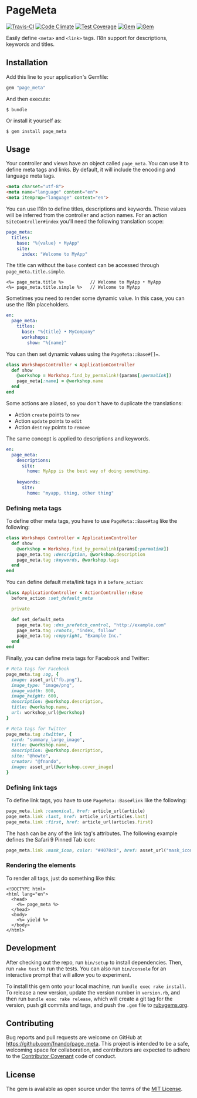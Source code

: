 # PageMeta

[![Travis-CI](https://travis-ci.org/fnando/page_meta.png)](https://travis-ci.org/fnando/page_meta)
[![Code Climate](https://codeclimate.com/github/fnando/page_meta/badges/gpa.svg)](https://codeclimate.com/github/fnando/page_meta)
[![Test Coverage](https://codeclimate.com/github/fnando/page_meta/badges/coverage.svg)](https://codeclimate.com/github/fnando/page_meta/coverage)
[![Gem](https://img.shields.io/gem/v/page_meta.svg)](https://rubygems.org/gems/page_meta)
[![Gem](https://img.shields.io/gem/dt/page_meta.svg)](https://rubygems.org/gems/page_meta)

Easily define `<meta>` and `<link>` tags. I18n support for descriptions, keywords and titles.

## Installation

Add this line to your application's Gemfile:

```ruby
gem "page_meta"
```

And then execute:

    $ bundle

Or install it yourself as:

    $ gem install page_meta

## Usage

Your controller and views have an object called `page_meta`. You can use it to define meta tags and links. By default, it will include the encoding and language meta tags.

```html
<meta charset="utf-8">
<meta name="language" content="en">
<meta itemprop="language" content="en">
```

You can use I18n to define titles, descriptions and keywords. These values will be inferred from the controller and action names. For an action `SiteController#index` you'll need the following translation scope:

```yaml
page_meta:
  titles:
    base: "%{value} • MyApp"
    site:
      index: "Welcome to MyApp"
```

The title can without the `base` context can be accessed through `page_meta.title.simple`.

```erb
<%= page_meta.title %>          // Welcome to MyApp • MyApp
<%= page_meta.title.simple %>   // Welcome to MyApp
```

Sometimes you need to render some dynamic value. In this case, you can use the I18n placeholders.

```yaml
en:
  page_meta:
    titles:
      base: "%{title} • MyCompany"
      workshops:
        show: "%{name}"
```

You can then set dynamic values using the `PageMeta::Base#[]=`.

```ruby
class WorkshopsController < ApplicationController
  def show
    @workshop = Workshop.find_by_permalink!(params[:permalink])
    page_meta[:name] = @workshop.name
  end
end
```

Some actions are aliased, so you don't have to duplicate the translations:

* Action `create` points to `new`
* Action `update` points to `edit`
* Action `destroy` points to `remove`

The same concept is applied to descriptions and keywords.

```yaml
en:
  page_meta:
    descriptions:
      site:
        home: MyApp is the best way of doing something.
    
    keywords:
      site:
        home: "myapp, thing, other thing"
```

### Defining meta tags

To define other meta tags, you have to use `PageMeta::Base#tag` like the following:

```ruby
class Workshops Controller < ApplicationController
  def show
    @workshop = Workshop.find_by_permalink(params[:permalink])
    page_meta.tag :description, @workshop.description
    page_meta.tag :keywords, @workshop.tags
  end
end
```

You can define default meta/link tags in a `before_action`:

```ruby
class ApplicationController < ActionController::Base
  before_action :set_default_meta

  private

  def set_default_meta
    page_meta.tag :dns_prefetch_control, "http://example.com"
    page_meta.tag :robots, "index, follow"
    page_meta.tag :copyright, "Example Inc."
  end
end
```

Finally, you can define meta tags for Facebook and Twitter:

```ruby
# Meta tags for Facebook
page_meta.tag :og, {
  image: asset_url("fb.png"),
  image_type: "image/png",
  image_width: 800,
  image_height: 600,
  description: @workshop.description,
  title: @workshop.name,
  url: workshop_url(@workshop)
}

# Meta tags for Twitter
page_meta.tag :twitter, {
  card: "summary_large_image",
  title: @workshop.name,
  description: @workshop.description,
  site: "@howto",
  creator: "@fnando",
  image: asset_url(@workshop.cover_image)
}
```

### Defining link tags

To define link tags, you have to use `PageMeta::Base#link` like the following:

```ruby
page_meta.link :canonical, href: article_url(article)
page_meta.link :last, href: article_url(articles.last)
page_meta.link :first, href: article_url(articles.first)
```

The hash can be any of the link tag's attributes. The following example defines the Safari 9 Pinned Tab icon:

```ruby
page_meta.link :mask_icon, color: "#4078c0", href: asset_url("mask_icon.svg")
```

### Rendering the elements

To render all tags, just do something like this:

```erb
<!DOCTYPE html>
<html lang="en">
  <head>
    <%= page_meta %>
  </head>
  <body>
    <%= yield %>
  </body>
</html>
```

## Development

After checking out the repo, run `bin/setup` to install dependencies. Then, run `rake test` to run the tests. You can also run `bin/console` for an interactive prompt that will allow you to experiment.

To install this gem onto your local machine, run `bundle exec rake install`. To release a new version, update the version number in `version.rb`, and then run `bundle exec rake release`, which will create a git tag for the version, push git commits and tags, and push the `.gem` file to [rubygems.org](https://rubygems.org).

## Contributing

Bug reports and pull requests are welcome on GitHub at https://github.com/fnando/page_meta. This project is intended to be a safe, welcoming space for collaboration, and contributors are expected to adhere to the [Contributor Covenant](contributor-covenant.org) code of conduct.


## License

The gem is available as open source under the terms of the [MIT License](http://opensource.org/licenses/MIT).
